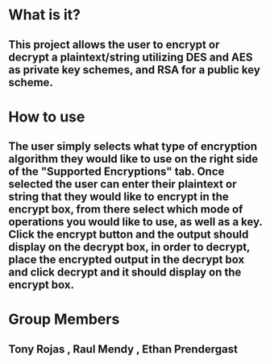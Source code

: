 # What is it?
## This project allows the user to encrypt or decrypt a plaintext/string utilizing DES and AES as private key schemes, and RSA for a public key scheme.

# How to use
## The user simply selects what type of encryption algorithm they would like to use on the right side of the "Supported Encryptions" tab. Once selected the user can enter their plaintext or string that they would like to encrypt in the encrypt box, from there select which mode of operations you would like to use, as well as a key. Click the encrypt button and the output should display on the decrypt box, in order to decrypt, place the encrypted output in the decrypt box and click decrypt and it should display on the encrypt box.

# Group Members
## Tony Rojas , Raul Mendy , Ethan Prendergast

